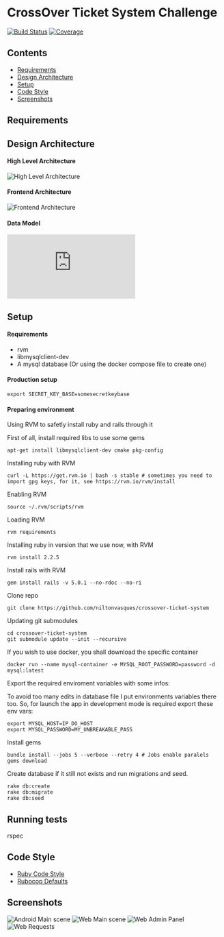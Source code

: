 # CrossOver Ticket System Challenge

[![Build Status](http://drone.niltonvasques.com.br/api/badges/niltonvasques/pms-rails/status.svg)](http://drone.niltonvasques.com.br/niltonvasques/crossover-ticket-system)
[![Coverage](https://img.shields.io/badge/coverage-97%25-brightgreen.svg)](https://img.shields.io/badge/coverage-97%25-brightgreen.svg)

## Contents

- [Requirements](#requirements)
- [Design Architecture](#design-architecture)
- [Setup](#setup)
- [Code Style](#code-style)
- [Screenshots](#screenshots)

## Requirements

## Design Architecture

#### High Level Architecture

![High Level Architecture](https://github.com/niltonvasques/crossover-ticket-system/blob/docs/docs/High%20Level%20Arquitecture.jpg)

#### Frontend Architecture

![Frontend Architecture](https://github.com/niltonvasques/crossover-ticket-system/blob/docs/docs/Frontend%20Arquitecture.jpg)

#### Data Model

![Data model](https://github.com/niltonvasques/crossover-ticket-system/blob/docs/docs/Data%20Model.pdf)

## Setup

#### Requirements

* rvm
* libmysqlclient-dev
* A mysql database (Or using the docker compose file to create one)

#### Production setup

    export SECRET_KEY_BASE=somesecretkeybase

#### Preparing environment 

Using RVM to safetly install ruby and rails through it

First of all, install required libs to use some gems

    apt-get install libmysqlclient-dev cmake pkg-config

Installing ruby with RVM

    curl -L https://get.rvm.io | bash -s stable # sometimes you need to import gpg keys, for it, see https://rvm.io/rvm/install 

Enabling RVM

    source ~/.rvm/scripts/rvm

Loading RVM

    rvm requirements

Installing ruby in version that we use now, with RVM

    rvm install 2.2.5

Install rails with RVM

    gem install rails -v 5.0.1 --no-rdoc --no-ri

Clone repo

    git clone https://github.com/niltonvasques/crossover-ticket-system

Updating git submodules

    cd crossover-ticket-system
    git submodule update --init --recursive


If you wish to use docker, you shall download the specific container

    docker run --name mysql-container -e MYSQL_ROOT_PASSWORD=password -d mysql:latest

Export the required enviroment variables with some infos:

To avoid too many edits in database file I put environments variables there too. So, for launch the app in development mode is required export these env vars:

    export MYSQL_HOST=IP_DO_HOST
    export MYSQL_PASSWORD=MY_UNBREAKABLE_PASS

Install gems

    bundle install --jobs 5 --verbose --retry 4 # Jobs enable paralels gems download

Create database if it still not exists and run migrations and seed.

    rake db:create
    rake db:migrate
    rake db:seed

## Running tests

  rspec

## Code Style

* [Ruby Code Style](https://github.com/bbatsov/ruby-style-guide#dont-hide-exceptions)
* [Rubocop Defaults](https://github.com/bbatsov/rubocop/blob/master/config/enabled.yml)


## Screenshots

![Android Main scene](https://github.com/niltonvasques/crossover-ticket-system/blob/docs/docs/android%20main%20scene.png)
![Web Main scene](https://github.com/niltonvasques/crossover-ticket-system/blob/docs/docs/web%20main%20scene.png)
![Web Admin Panel](https://github.com/niltonvasques/crossover-ticket-system/blob/docs/docs/web%20admin%20panel.png)
![Web Requests](https://github.com/niltonvasques/crossover-ticket-system/blob/docs/docs/admin%20request%203.png)

